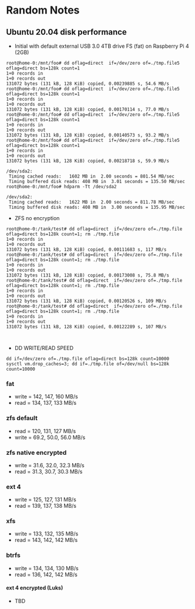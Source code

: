 # Random Notes

## Ubuntu 20.04 disk performance

- Initial with default external USB 3.0 4TB drive FS (fat) on Raspberry Pi 4 (2GB)

```
root@home-0:/mnt/foo# dd oflag=direct  if=/dev/zero of=./tmp.file5 oflag=direct bs=128k count=1
1+0 records in
1+0 records out
131072 bytes (131 kB, 128 KiB) copied, 0.00239885 s, 54.6 MB/s
root@home-0:/mnt/foo# dd oflag=direct  if=/dev/zero of=./tmp.file5 oflag=direct bs=128k count=1
1+0 records in
1+0 records out
131072 bytes (131 kB, 128 KiB) copied, 0.00170114 s, 77.0 MB/s
root@home-0:/mnt/foo# dd oflag=direct  if=/dev/zero of=./tmp.file5 oflag=direct bs=128k count=1
1+0 records in
1+0 records out
131072 bytes (131 kB, 128 KiB) copied, 0.00140573 s, 93.2 MB/s
root@home-0:/mnt/foo# dd oflag=direct  if=/dev/zero of=./tmp.file5 oflag=direct bs=128k count=1
1+0 records in
1+0 records out
131072 bytes (131 kB, 128 KiB) copied, 0.00218718 s, 59.9 MB/s

/dev/sda2:
 Timing cached reads:   1602 MB in  2.00 seconds = 801.54 MB/sec
 Timing buffered disk reads: 408 MB in  3.01 seconds = 135.50 MB/sec
root@home-0:/mnt/foo# hdparm -Tt /dev/sda2

/dev/sda2:
 Timing cached reads:   1622 MB in  2.00 seconds = 811.78 MB/sec
 Timing buffered disk reads: 408 MB in  3.00 seconds = 135.95 MB/sec
```

- ZFS no encryption

```
root@home-0:/tank/test# dd oflag=direct  if=/dev/zero of=./tmp.file oflag=direct bs=128k count=1; rm ./tmp.file
1+0 records in
1+0 records out
131072 bytes (131 kB, 128 KiB) copied, 0.00111683 s, 117 MB/s
root@home-0:/tank/test# dd oflag=direct  if=/dev/zero of=./tmp.file oflag=direct bs=128k count=1; rm ./tmp.file
1+0 records in
1+0 records out
131072 bytes (131 kB, 128 KiB) copied, 0.00173008 s, 75.8 MB/s
root@home-0:/tank/test# dd oflag=direct  if=/dev/zero of=./tmp.file oflag=direct bs=128k count=1; rm ./tmp.file
1+0 records in
1+0 records out
131072 bytes (131 kB, 128 KiB) copied, 0.00120526 s, 109 MB/s
root@home-0:/tank/test# dd oflag=direct  if=/dev/zero of=./tmp.file oflag=direct bs=128k count=1; rm ./tmp.file
1+0 records in
1+0 records out
131072 bytes (131 kB, 128 KiB) copied, 0.00122289 s, 107 MB/s



```

- DD WRITE/READ SPEED

```
dd if=/dev/zero of=./tmp.file oflag=direct bs=128k count=10000
sysctl vm.drop_caches=3; dd if=./tmp.file of=/dev/null bs=128k count=10000

```

### fat

- write = 142, 147, 160 MB/s
- read = 134, 137, 133 MB/s

### zfs default

- read = 120, 131, 127 MB/s
- write = 69.2, 50.0, 56.0 MB/s

### zfs native encrypted

- write = 31.6, 32.0, 32.3 MB/s
- read = 31.3, 30.7, 30.3 MB/s

### ext 4

- write = 125, 127, 131 MB/s
- read = 139, 137, 138 MB/s

### xfs

- write = 133, 132, 135 MB/s
- read = 143, 142, 142 MB/s

### btrfs

- write = 134, 134, 130 MB/s
- read = 136, 142, 142 MB/s

#### ext 4 encrypted (Luks)

- TBD
